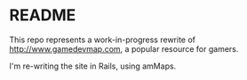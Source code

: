 # README

This repo represents a work-in-progress rewrite of http://www.gamedevmap.com, a popular resource for gamers.

I'm re-writing the site in Rails, using amMaps.
